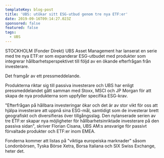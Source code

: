 ```yaml
---
templateKey: blog-post
title: 'UBS: utökar sitt ESG-utbud genom tre nya ETF:er'
date: 2019-09-16T09:14:27.023Z
sponsored: false
featured: false
tags:
  - UBS
---
```

STOCKHOLM (Fonder Direkt) UBS Asset Management har lanserat en serie med tre nya ETF:er som expanderar ESG-utbudet med produkter som integrerar hållbarhetsperspektivet till följd av en ökande efterfrågan från investerare.



Det framgår av ett pressmeddelande.



Produkterna riktar sig till passiva investerare och UBS har enligt pressmeddelandet gått samman med Stoxx, MSCI och JP Morgan för att skapa de nya produkterna som uppfyller specifika ESG-krav.



"Efterfrågan på hållbara investeringar ökar och det är av stor vikt för oss att hjälpa investerare att uppnå sina ESG-mål, samtidigt som de investerar brett geografiskt och diversifieras över tillgångsslag. Den nylanserade serien av tre ETF:er skapar nya möjligheter för hållbarhetsinriktade investerare på den passiva sidan", skriver Florian Cisana, UBS AM:s ansvarige för passivt förvaltade produkter och ETF:er inom EMEA.



Fonderna kommer att listas på "viktiga europeiska marknader" såsom Londonbörsen, Tyska Börse Xetra, Borsa Italiana och SIX Swiss Exchange, heter det.
